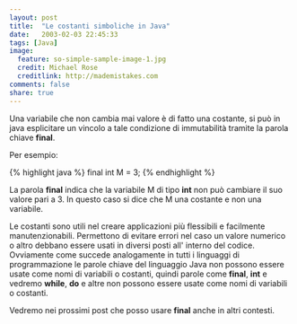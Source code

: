 ```yaml
---
layout: post
title:  "Le costanti simboliche in Java"
date:   2003-02-03 22:45:33
tags: [Java]
image:
  feature: so-simple-sample-image-1.jpg
  credit: Michael Rose
  creditlink: http://mademistakes.com
comments: false
share: true
---
```


Una variabile che non cambia mai valore è di fatto una costante, si può in java esplicitare un vincolo a tale condizione di immutabilità
tramite la parola chiave **final**.

Per esempio:

{% highlight java %}
final int M = 3;
{% endhighlight %}



La parola **final** indica che la variabile M di tipo **int** non può cambiare il suo valore pari a 3. 
In questo caso si dice che M  una costante e non una variabile.

Le costanti sono utili nel creare applicazioni più flessibili e facilmente manutenzionabili. 
Permettono di evitare errori nel caso un valore numerico o altro debbano essere usati in diversi posti all' interno del codice.
Ovviamente come succede analogamente in tutti i linguaggi di programmazione le parole chiave del linguaggio 
Java non possono essere usate come nomi di variabili o costanti, quindi parole come **final**, **int** e vedremo **while**, **do** e altre 
non possono essere usate come nomi di variabili o costanti. 

Vedremo nei prossimi post che posso usare **final** anche in altri contesti.
